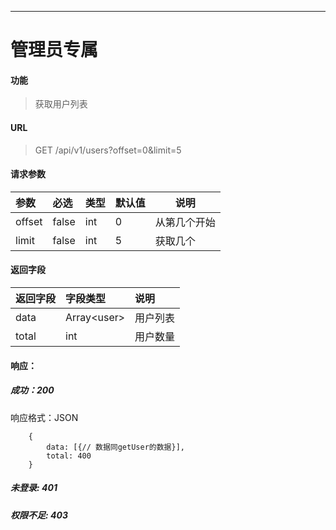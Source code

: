 -----------
# 管理员专属
#### 功能

> 获取用户列表

#### URL

> GET /api/v1/users?offset=0&limit=5

#### 请求参数

|参数|必选|类型|默认值|说明|
|:----- |:-------|:------|:-----|----- |
|offset|false|int|0| 从第几个开始|
|limit|false|int|5| 获取几个|

#### 返回字段
|返回字段|字段类型|说明 |
|:----- |:------|:----------------------------- |
|data | Array\<user> | 用户列表 |
|total | int | 用户数量 |

#### 响应：
##### 成功：200
响应格式：JSON
```
	{
		data: [{// 数据同getUser的数据}],
		total: 400
	}
```
##### 未登录: 401
##### 权限不足: 403
